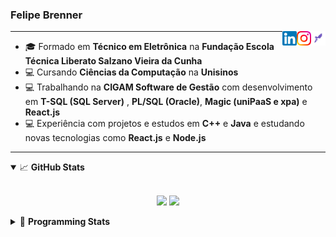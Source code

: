 <h3>Felipe Brenner</h3>

<a href="https://app.rocketseat.com.br/me/felipe-de-oliveira-brenner-conta-ignite" target="_blank" rel="nofollow"><img align="right" width="23rem" src="./assets/rocketseat.png" alt="Rocketseat: @felipe-de-oliveira-brenner-conta-ignite"/></a>
<a href="https://www.instagram.com/felipeobrenner/" target="_blank" rel="nofollow"><img align="right" width="23rem" src="./assets/instagram.png" alt="Instagram: @felipeobrenner"/></a>
<a href="https://www.linkedin.com/in/felipe-de-oliveira-brenner/" target="_blank" rel="nofollow"><img align="right" width="23rem" src="./assets/linkedin.png" alt="LinkedIn: @felipe-de-oliveira-brenner"/></a>

---

- 🎓 Formado em **Técnico em Eletrônica** na **Fundação Escola Técnica Liberato Salzano Vieira da Cunha**
- 💻 Cursando **Ciências da Computação** na **Unisinos**
- 💻 Trabalhando na **CIGAM Software de Gestão** com desenvolvimento em **T-SQL (SQL Server)** , **PL/SQL (Oracle)**, **Magic (uniPaaS e xpa)** e **React.js**
- 💻 Experiência com projetos e estudos em **C++** e **Java** e estudando novas tecnologias como **React.js** e **Node.js**

---

<details open>
  <summary>📈 <b>GitHub Stats</b></summary>
  <br>
  <p align="center">
  <img src="https://github-readme-stats.vercel.app/api?username=felipebrenner&show_icons=true&theme=dark"/>
  <img src="https://github-readme-stats.vercel.app/api/top-langs/?username=felipebrenner&layout=compact&theme=dark">
  </p>

</details>

<details>
  <summary>🤖 <b>Programming Stats</b></summary>
  <br/>

  <!--START_SECTION:waka-->
**🐱 My Github Data** 

> 🏆 486 Contributions in the Year 2021
 > 
> 📦 114.2 kB Used in Github's Storage 
 > 
> 🚫 Not Opted to Hire
 > 
> 📜 20 Public Repositories 
 > 
> 🔑 0 Private Repositories  
 > 
**I'm a Night 🦉** 

```text
🌞 Morning    39 commits     ██░░░░░░░░░░░░░░░░░░░░░░░   8.19% 
🌆 Daytime    123 commits    ██████░░░░░░░░░░░░░░░░░░░   25.84% 
🌃 Evening    291 commits    ███████████████░░░░░░░░░░   61.13% 
🌙 Night      23 commits     █░░░░░░░░░░░░░░░░░░░░░░░░   4.83%

```
📅 **I'm Most Productive on Sunday** 

```text
Monday       73 commits     ███░░░░░░░░░░░░░░░░░░░░░░   15.34% 
Tuesday      103 commits    █████░░░░░░░░░░░░░░░░░░░░   21.64% 
Wednesday    50 commits     ██░░░░░░░░░░░░░░░░░░░░░░░   10.5% 
Thursday     48 commits     ██░░░░░░░░░░░░░░░░░░░░░░░   10.08% 
Friday       27 commits     █░░░░░░░░░░░░░░░░░░░░░░░░   5.67% 
Saturday     60 commits     ███░░░░░░░░░░░░░░░░░░░░░░   12.61% 
Sunday       115 commits    ██████░░░░░░░░░░░░░░░░░░░   24.16%

```


📊 **This Week I Spent My Time On** 

```text
💬 Programming Languages: 
JavaScript               14 hrs 33 mins      ███████████░░░░░░░░░░░░░░   46.33% 
TypeScript               5 hrs 24 mins       ████░░░░░░░░░░░░░░░░░░░░░   17.19% 
JSX                      4 hrs 44 mins       ███░░░░░░░░░░░░░░░░░░░░░░   15.09% 
JSON                     3 hrs 15 mins       ██░░░░░░░░░░░░░░░░░░░░░░░   10.34% 
Markdown                 2 hrs 24 mins       ██░░░░░░░░░░░░░░░░░░░░░░░   7.66%

🔥 Editors: 
VS Code                  31 hrs 25 mins      █████████████████████████   100.0%

🐱‍💻 Projects: 
www_CGFrontEnd           20 hrs 39 mins      ████████████████░░░░░░░░░   65.76% 
ignite-reactjs-ignews    4 hrs 25 mins       ███░░░░░░░░░░░░░░░░░░░░░░   14.1% 
ignite-reactjs-perfreact 2 hrs 52 mins       ██░░░░░░░░░░░░░░░░░░░░░░░   9.14% 
www_CGFrontTemplate      1 hr 26 mins        █░░░░░░░░░░░░░░░░░░░░░░░░   4.59% 
ignite-reactjs-desafios  1 hr 19 mins        █░░░░░░░░░░░░░░░░░░░░░░░░   4.2%

💻 Operating System: 
Linux                    20 hrs 3 mins       ████████████████░░░░░░░░░   63.85% 
Windows                  11 hrs 21 mins      █████████░░░░░░░░░░░░░░░░   36.15%

```

**I Mostly Code in TypeScript** 

```text
TypeScript               8 repos             ██████████░░░░░░░░░░░░░░░   42.11% 
Java                     3 repos             ████░░░░░░░░░░░░░░░░░░░░░   15.79% 
CSS                      2 repos             ██░░░░░░░░░░░░░░░░░░░░░░░   10.53% 
Assembly                 1 repo              █░░░░░░░░░░░░░░░░░░░░░░░░   5.26% 
HTML                     1 repo              █░░░░░░░░░░░░░░░░░░░░░░░░   5.26%

```



 Last Updated on 14/08/2021
<!--END_SECTION:waka-->
</details>
